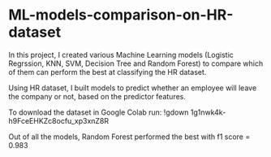 # ML-models-comparison-on-HR-dataset
In this project, I created various Machine Learning models (Logistic Regrssion, KNN, SVM, Decision Tree and Random Forest) to compare which of them can perform the best at classifying the HR dataset.

Using HR dataset, I built models to predict whether an employee will leave the company or not, based on the predictor features.

To download the dataset in Google Colab run:   !gdown 1g1nwk4k-h9FceEHKZc8ocfu_xp3xnZ8R

Out of all the models, Random Forest performed the best with f1 score = 0.983
